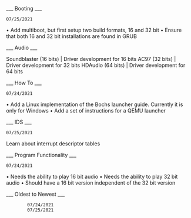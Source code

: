 ___ Booting ___

    07/25/2021
• Add multiboot, but first setup two build formats, 16 and 32 bit
• Ensure that both 16 and 32 bit installations are found in GRUB

___ Audio ___

Soundblaster (16 bits)  | Driver development for 16 bits
AC97 (32 bits)          | Driver development for 32 bits
HDAudio (64 bits)       | Driver development for 64 bits

___ How To ___

    07/24/2021
• Add a Linux implementation of the Bochs launcher guide. Currently it is only for Windows
• Add a set of instructions for a QEMU launcher

___ IDS ___

    07/25/2021
Learn about interrupt descriptor tables

___ Program Functionality ___

    07/24/2021
• Needs the ability to play 16 bit audio
• Needs the ability to play 32 bit audio
• Should have a 16 bit version independent of the 32 bit version

___ Oldest to Newest ___

            07/24/2021
            07/25/2021
